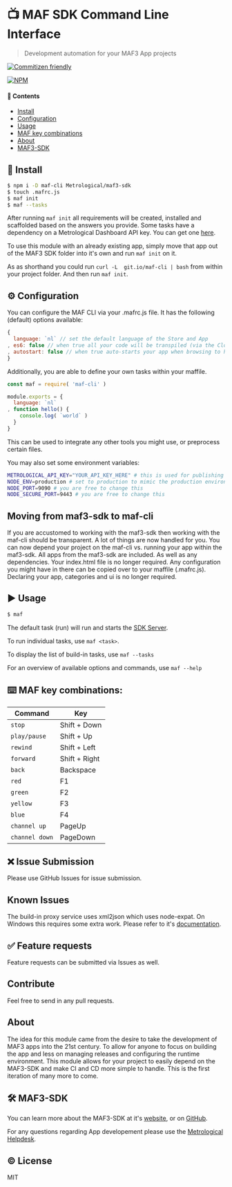 # 📺 MAF SDK Command Line Interface

> Development automation for your MAF3 App projects

[![Commitizen friendly](https://img.shields.io/badge/commitizen-friendly-brightgreen.svg)](http://commitizen.github.io/cz-cli/)

[![NPM](https://nodei.co/npm/maf-cli.png?downloads=true&downloadRank=true&stars=true)](https://nodei.co/npm/maf-cli/)

#### 📖 Contents

- [Install](#install)
- [Configuration](#configuration)
- [Usage](#usage)
- [MAF key combinations](#maf-key-combinations)
- [About](#about)
- [MAF3-SDK](#maf3-sdk)


## 💾 Install

```sh
$ npm i -D maf-cli Metrological/maf3-sdk
$ touch .mafrc.js
$ maf init
$ maf --tasks
```

After running `maf init` all requirements will be created, installed and scaffolded based on the answers you provide. Some tasks have a dependency on a Metrological Dashboard API key. You can get one [here](https://dashboard.metrological.com/#/profile/api).

To use this module with an already existing app, simply move that app out of the MAF3 SDK folder into it's own and run `maf init` on it.

As as shorthand you could run `curl -L  git.io/maf-cli | bash` from within your project folder. And then run `maf init`.

## ⚙️ Configuration

You can configure the MAF CLI via your .mafrc.js file. It has the following (default) options available:

```javascript
{
  language: `nl` // set the default language of the Store and App
, es6: false // when true all your code will be transpiled (via the Closure Compiler) to ES5 before running and publishing
, autostart: false // when true auto-starts your app when browsing to https://localhost:8443
}
```

Additionally, you are able to define your own tasks within your maffile.

```javascript
const maf = require( 'maf-cli' )

module.exports = {
  language: `nl`
, function hello() {
    console.log( `world` )
  }
}
```

This can be used to integrate any other tools you might use, or preprocess certain files.

You may also set some environment variables:

```sh
METROLOGICAL_API_KEY="YOUR_API_KEY_HERE" # this is used for publishing your App
NODE_ENV=production # set to production to mimic the production environment
NODE_PORT=9090 # you are free to change this
NODE_SECURE_PORT=9443 # you are free to change this
```

## Moving from maf3-sdk to maf-cli

If you are accustomed to working with the maf3-sdk then working with the maf-cli should be transparent. A lot of things are now handled for you. You can now depend your project on the maf-cli vs. running your app within the maf3-sdk. 
All apps from the maf3-sdk are included. As well as any dependencies.
Your index.html file is no longer required. Any configuration you might have in there can be copied over to your maffile (.mafrc.js). Declaring your app, categories and ui is no longer required.

## ▶️ Usage

```sh
$ maf
```

The default task (run) will run and starts the [SDK Server](https://localhost:8443).

To run individual tasks, use `maf <task>`.

To display the list of build-in tasks, use `maf --tasks`

For an overview of available options and commands, use `maf --help`

## ⌨️ MAF key combinations:

| Command | Key |
| --- | --- |
| `stop` | Shift + Down |
| `play/pause` | Shift + Up |
| `rewind` | Shift + Left |
| `forward` | Shift + Right |
| `back` | Backspace |
| `red` | F1 |
| `green` | F2 |
| `yellow` | F3 |
| `blue` | F4 |
| `channel up` | PageUp |
| `channel down` | PageDown |

## ❌ Issue Submission

Please use GitHub Issues for issue submission.

## Known Issues

The build-in proxy service uses xml2json which uses node-expat. On Windows this requires some extra work. Please refer to it's [documentation](https://www.npmjs.com/package/xml2json).

## ✅ Feature requests

Feature requests can be submitted via Issues as well.

## Contribute

Feel free to send in any pull requests.

## About

The idea for this module came from the desire to take the development of MAF3 apps into the 21st century. To allow for anyone to focus on building the app and less on managing releases and configuring the runtime environment. This module allows for your project to easily depend on the MAF3-SDK and make CI and CD more simple to handle. This is the first iteration of many more to come.

## 🛠 MAF3-SDK

You can learn more about the MAF3-SDK at it's [website](https://mafsdk.tv/), or on [GitHub](https://git.io/maf3-sdk).

For any questions regarding App developement please use the [Metrological Helpdesk](https://metrological.atlassian.net/servicedesk/customer/portal/).

## ©️ License

MIT
